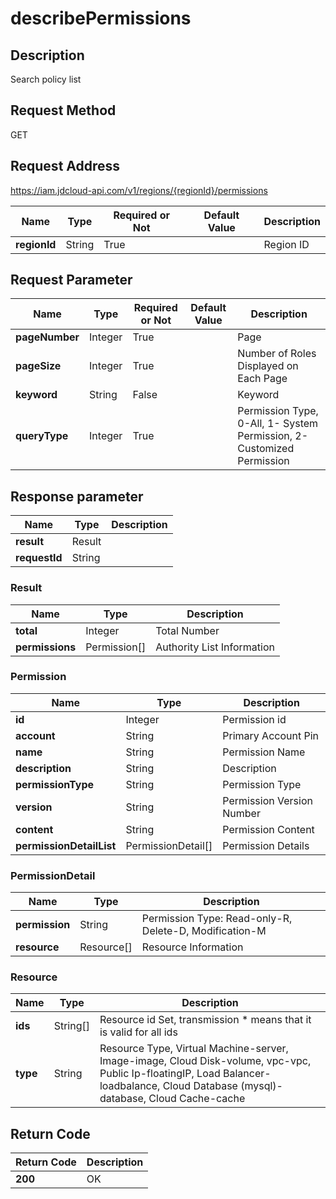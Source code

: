 # describePermissions


## Description
Search policy list

## Request Method
GET

## Request Address
https://iam.jdcloud-api.com/v1/regions/{regionId}/permissions

|Name|Type|Required or Not|Default Value|Description|
|---|---|---|---|---|
|**regionId**|String|True| |Region ID|

## Request Parameter
|Name|Type|Required or Not|Default Value|Description|
|---|---|---|---|---|
|**pageNumber**|Integer|True| |Page|
|**pageSize**|Integer|True| |Number of Roles Displayed on Each Page|
|**keyword**|String|False| |Keyword|
|**queryType**|Integer|True| |Permission Type, 0-All, 1- System Permission, 2-Customized Permission|


## Response parameter
|Name|Type|Description|
|---|---|---|
|**result**|Result| |
|**requestId**|String| |

### Result
|Name|Type|Description|
|---|---|---|
|**total**|Integer|Total Number|
|**permissions**|Permission[]|Authority List Information|
### Permission
|Name|Type|Description|
|---|---|---|
|**id**|Integer|Permission id|
|**account**|String|Primary Account Pin|
|**name**|String|Permission Name|
|**description**|String|Description|
|**permissionType**|String|Permission Type|
|**version**|String|Permission Version Number|
|**content**|String|Permission Content|
|**permissionDetailList**|PermissionDetail[]|Permission Details|
### PermissionDetail
|Name|Type|Description|
|---|---|---|
|**permission**|String|Permission Type: Read-only-R, Delete-D, Modification-M|
|**resource**|Resource[]|Resource Information|
### Resource
|Name|Type|Description|
|---|---|---|
|**ids**|String[]|Resource id Set, transmission * means that it is valid for all ids|
|**type**|String|Resource Type, Virtual Machine-server, Image-image, Cloud Disk-volume, vpc-vpc, Public Ip-floatingIP, Load Balancer-loadbalance, Cloud Database (mysql)-database, Cloud Cache-cache|

## Return Code
|Return Code|Description|
|---|---|
|**200**|OK|
